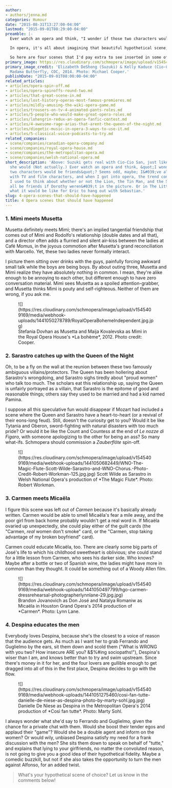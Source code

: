```yaml
---
author:
- authors/jenna.md
categories: Humour
date: "2015-08-31T13:27:00-04:00"
lastmod: "2015-09-01T08:29:00-04:00"
preamble: |-
  Ever watch an opera and think, "I wonder if those two characters would be friends"? Seems odd, maybe; I've always done it with TV and film characters, and when I got into opera, the trend continued. Like, I used to think about whether or not the Lion, the Tin Man, and the Scarecrow would all be friends if Dorothy weren't in the picture. Or in *The Little Mermaid*, what it would be like for Eric to hang out with Sebastian.

  In opera, it's all about imagining that beautiful hypothetical scene, like Suzuki getting a rage aria directed at Cio-Cio San (*Madama Butterfly*), where she just shouts *"He's never coming back!!"* over and over (see photo above). Or the sad hilarity that could be the Marschallin sitting down for a forced-politeness tea with little Sophie (*Der Rosenkavalier*). I even get a dorky kick out of picturing Zerbinetta and Bacchus (*Ariadne auf Naxos*) making small-talk at a party. She'd be doing her usual flirty tactic for working the room, and Bacchus would just keep waxing philosophical, missing all of Zerbinetta's innuendos.

  So here are four scenes that I'd pay extra to see inserted in some of my favourite operas:
primary_image: https://res.cloudinary.com/schmopera/image/upload/v1545409169/media/webhook-uploads/1441052371282/ButterflyB-MC-2876Square.jpg.jpg
primary_image_credit: 'Elizabeth DeShong (Suzuki) & Kelly Kaduce (Cio-Cio San) in
  Madama Butterfly, COC, 2014. Photo: Michael Cooper.'
publishDate: "2015-09-01T08:00:00-04:00"
related_articles:
- articles/opera-spin-off.md
- articles/opera-spinoffs-round-two.md
- articles/that-great-scene-in.md
- articles/lost-history-operas-most-famous-premieres.md
- articles/mildly-amusing-the-wiki-opera-game.md
- articles/trousers-on-tv-4-animated-pants-roles.md
- articles/5-people-who-would-make-great-opera-roles.md
- articles/lohengrin-redux-an-opera-fanfic-contest.md
- articles/4-awesome-rage-arias-that-arent-the-queen-of-the-night.md
- articles/diegetic-music-in-opera-3-ways-to-use-it.md
- articles/5-classical-voice-podcasts-to-try.md
related_companies:
- scene/companies/canadian-opera-company.md
- scene/companies/royal-opera-house.md
- scene/companies/the-metropolitan-opera.md
- scene/companies/welsh-national-opera.md
short_description: 'Above: Suzuki gets real with Cio-Cio San, just like we all wished
  she would (Not actually.) Ever watch an opera and think, &quot;I wonder if those
  two characters would be friends&quot;? Seems odd, maybe; I&#039;ve always done it
  with TV and film characters, and when I got into opera, the trend continued. Like,
  I used to think about whether or not the Lion, the Tin Man, and the Scarecrow would
  all be friends if Dorothy weren&#039;t in the picture. Or in The Little Mermaid,
  what it would be like for Eric to hang out with Sebastian.'
slug: 4-opera-scenes-that-should-have-happened
title: 4 Opera scenes that should have happened
---
```


### 1. Mimì meets Musetta

Musetta definitely meets Mimì; there's an implied tangential friendship that comes out of Mimì and Rodolfo's relationship (double dates and all that), and a director often adds a flurried and silent air-kiss between the ladies at Café Momus, in the joyous commotion after Musetta's grand reconciliation with Marcello. Yet, these two ladies never formally interact. 

I picture them sitting over drinks with the guys, painfully forcing awkward small talk while the boys are being boys. By about outing three, Musetta and Mimì realize they have absolutely nothing in common. I mean, they're alike enough to be annoying to each other, but different enough to have zero conversation material. Mimì sees Musetta as a spoiled attention-grabber, and Musetta thinks Mimì is pouty and self-righteous. Neither of them are wrong, if you ask me.

<figure data-type="image">![](https://res.cloudinary.com/schmopera/image/upload/v1545409169/media/webhook-uploads/1441050278789/RoyalOperaBohemeIndependent.jpg.jpg)
<figcaption>Stefania Dovhan as Musetta and Maija Kovalevska as Mimì in the Royal Opera House's *La bohème*, 2012. Photo credit: Cooper.</figcaption>
</figure>

### 2. Sarastro catches up with the Queen of the Night

Oh, to be a fly on the wall at the reunion between these two famously ambiguous villains/protectors. The Queen has been hollering about Sarastro's wrongdoing, and Sarastro sighs tiredly about "proud women" who talk too much. The scholars eat this relationship up, saying the Queen is unfairly portrayed as a villain, that Sarastro is the epitome of good and reasonable things; others say they used to be married and had a kid named Pamina. 

I suppose all this speculative fun would disappear if Mozart had included a scene where the Queen and Sarastro have a heart-to-heart (or a revival of their eons-long feud). Still, doesn't the curiosity get to you? Would it be like Tytania and Oberon, sword-fighting with natural disasters with too much pride? Or would it be like the Count and Countess at the end of *Le nozze di Figaro*, with someone apologizing to the other for being an ass? So many what-ifs. Schmopera should commission a *Zauberflöte* spin-off.

<figure data-type="image">![](https://res.cloudinary.com/schmopera/image/upload/v1545409169/media/webhook-uploads/1441050682449/WNO-The-Magic-Flute-Scott-Wilde-Sarastro-and-WNO-Chorus.-Photo-Credit-Robert-Workman-125.jpg.jpg)
</figcaption>Scott Wilde as Sarastro in Welsh National Opera's production of *The Magic Flute*. Photo: Robert Workman.</figcaption>
</figure>

### 3. Carmen meets Micaëla 

I figure this scene was left out of *Carmen* because it's basically already written. Carmen would be able to smell Micaëla's fear a mile away, and the poor girl from back home probably wouldn't get a real word in. If Micaëla ovaried up unexpectedly, she could play either of the guilt cards (the "Carmen, *real* women don't smoke" card, or the "Carmen, stop taking advantage of my broken boyfriend" card). 

Carmen could educate Micaëla, too. There are clearly some big parts of José's life to which his childhood sweetheart is oblivious; she could stand for a little lesson from Carmen, who sees his darker side. Who knows? Maybe after a bottle or two of Spanish wine, the ladies might have more in common than they thought. It could be something out of a Woody Allen film.

<figure data-type="image">![](https://res.cloudinary.com/schmopera/image/upload/v1545409169/media/webhook-uploads/1441050497799/hgo-carmen-dressrehearsal-photographerlynnlane-29.jpg.jpg)
<figcaption>Brandon Jovanovich as Don José and Natalya Romaniw
as Micaëla in Houston Grand Opera's 2014 production of *Carmen*. Photo: Lynn Lane.</figcaption>
</figure>

### 4. Despina educates the men

Everybody loves Despina, because she's the closest to a voice of reason that the audience gets. As much as I want her to grab Ferrando and Guglielmo by the ears, sit them down and scold them ("What is WRONG with you two? How insecure ARE you? &$%#ing sociopaths!"), Despina's wiser than I am, and knows better than to try and swim upstream. Since there's money in it for her, and the four lovers are gullible enough to get dragged into all of this in the first place, Despina decides to go with the flow.  

<figure data-type="image">![](https://res.cloudinary.com/schmopera/image/upload/v1545409169/media/webhook-uploads/1441051275460/cosi-fan-tutte-danielle-de-niese-as-despina-photo-by-marty-sohl.jpg.jpg)
<figcaption>Danielle De Niese as Despina in the Metropolitan Opera's 2014 production of *Così fan tutte*. Photo: Marty Sohl.</figcaption>
</figure>

I always wonder what she'd say to Ferrando and Guglielmo, given the chance for a private chat with them. Would she boost their tender egos and applaud their "game"? Would she be a double agent and inform on the women? Or would wily, unbiased Despina satisfy my need for a frank discussion with the men? She sits them down to speak on behalf of "tutte," and explains that lying to your girlfriends, no matter the convoluted reason, is not going to give you a good idea of their hypothetical fidelity. Maybe a comedic buzzkill, but not if she also takes the opportunity to turn the men against Alfonso, for an added twist.

>What's your hypothetical scene of choice? Let us know in the comments below!
